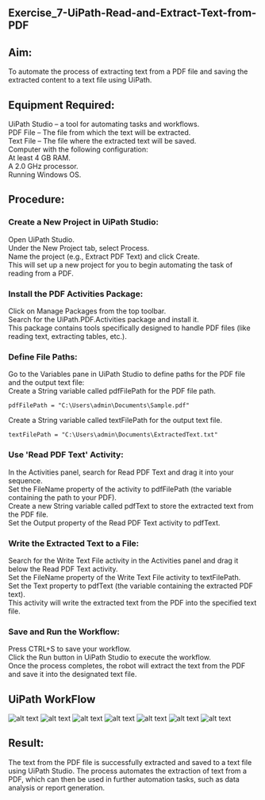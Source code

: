## Exercise_7-UiPath-Read-and-Extract-Text-from-PDF

## Aim:

To automate the process of extracting text from a PDF file and saving the extracted content to a text file using UiPath.

## Equipment Required:

UiPath Studio – a tool for automating tasks and workflows.<br>
PDF File – The file from which the text will be extracted.<br>
Text File – The file where the extracted text will be saved.<br>
Computer with the following configuration:<br>
At least 4 GB RAM.<br>
A 2.0 GHz processor.<br>
Running Windows OS.

## Procedure:

### Create a New Project in UiPath Studio:

Open UiPath Studio.<br>
Under the New Project tab, select Process.<br>
Name the project (e.g., Extract PDF Text) and click Create.<br>
This will set up a new project for you to begin automating the task of reading from a PDF.

### Install the PDF Activities Package:

Click on Manage Packages from the top toolbar.<br>
Search for the UiPath.PDF.Activities package and install it.<br>
This package contains tools specifically designed to handle PDF files (like reading text, extracting tables, etc.).

### Define File Paths:

Go to the Variables pane in UiPath Studio to define paths for the PDF file and the output text file:<br>
Create a String variable called pdfFilePath for the PDF file path.

```
pdfFilePath = "C:\Users\admin\Documents\Sample.pdf"
```

Create a String variable called textFilePath for the output text file.

```
textFilePath = "C:\Users\admin\Documents\ExtractedText.txt"
```

### Use 'Read PDF Text' Activity:

In the Activities panel, search for Read PDF Text and drag it into your sequence.<br>
Set the FileName property of the activity to pdfFilePath (the variable containing the path to your PDF).<br>
Create a new String variable called pdfText to store the extracted text from the PDF file.<br>
Set the Output property of the Read PDF Text activity to pdfText.

### Write the Extracted Text to a File:

Search for the Write Text File activity in the Activities panel and drag it below the Read PDF Text activity.<br>
Set the FileName property of the Write Text File activity to textFilePath.<br>
Set the Text property to pdfText (the variable containing the extracted PDF text).<br>
This activity will write the extracted text from the PDF into the specified text file.

### Save and Run the Workflow:

Press CTRL+S to save your workflow.<br>
Click the Run button in UiPath Studio to execute the workflow.<br>
Once the process completes, the robot will extract the text from the PDF and save it into the designated text file.

## UiPath WorkFlow

![alt text](<img/Screenshot 2024-09-26 201038.png>)
![alt text](<img/Screenshot 2024-09-26 201104.png>)
![alt text](<img/Screenshot 2024-09-26 201225.png>)
![alt text](<img/Screenshot 2024-09-26 201252.png>)
![alt text](<img/Screenshot 2024-09-26 201313.png>)
![alt text](<img/Screenshot 2024-09-26 201536.png>)
![alt text](<img/Screenshot 2024-09-26 201714.png>)

## Result:

The text from the PDF file is successfully extracted and saved to a text file using UiPath Studio. The process automates the extraction of text from a PDF, which can then be used in further automation tasks, such as data analysis or report generation.

